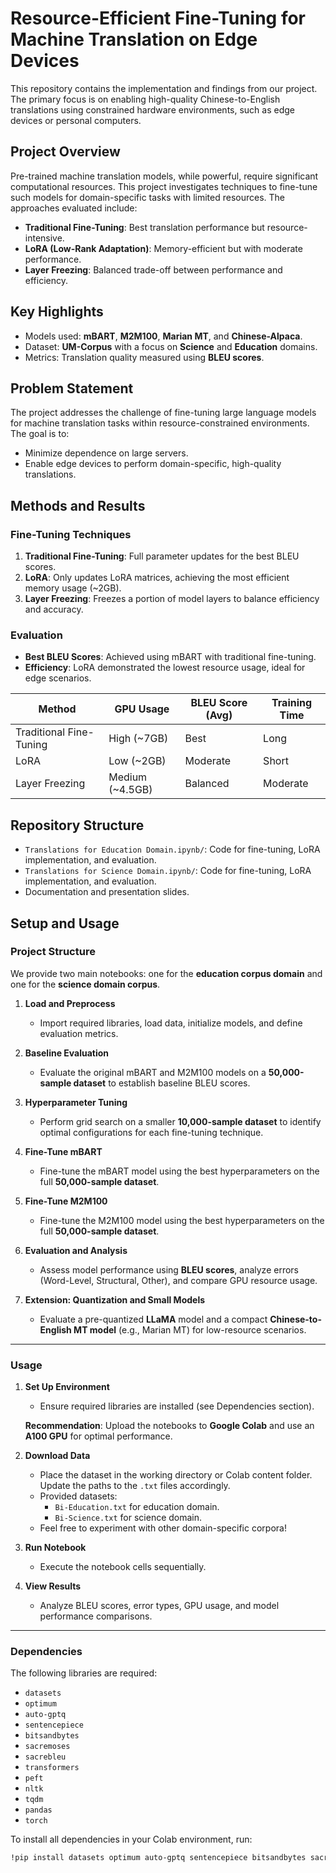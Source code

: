 # Resource-Efficient Fine-Tuning for Machine Translation on Edge Devices

This repository contains the implementation and findings from our project. The primary focus is on enabling high-quality Chinese-to-English translations using constrained hardware environments, such as edge devices or personal computers.

## Project Overview
Pre-trained machine translation models, while powerful, require significant computational resources. This project investigates techniques to fine-tune such models for domain-specific tasks with limited resources. The approaches evaluated include:
- **Traditional Fine-Tuning**: Best translation performance but resource-intensive.
- **LoRA (Low-Rank Adaptation)**: Memory-efficient but with moderate performance.
- **Layer Freezing**: Balanced trade-off between performance and efficiency.

## Key Highlights
- Models used: **mBART**, **M2M100**, **Marian MT**, and **Chinese-Alpaca**.
- Dataset: **UM-Corpus** with a focus on **Science** and **Education** domains.
- Metrics: Translation quality measured using **BLEU scores**.

## Problem Statement
The project addresses the challenge of fine-tuning large language models for machine translation tasks within resource-constrained environments. The goal is to:
- Minimize dependence on large servers.
- Enable edge devices to perform domain-specific, high-quality translations.

## Methods and Results
### Fine-Tuning Techniques
1. **Traditional Fine-Tuning**: Full parameter updates for the best BLEU scores.
2. **LoRA**: Only updates LoRA matrices, achieving the most efficient memory usage (~2GB).
3. **Layer Freezing**: Freezes a portion of model layers to balance efficiency and accuracy.

### Evaluation
- **Best BLEU Scores**: Achieved using mBART with traditional fine-tuning.
- **Efficiency**: LoRA demonstrated the lowest resource usage, ideal for edge scenarios.

| Method            | GPU Usage  | BLEU Score (Avg) | Training Time |
|--------------------|------------|------------------|---------------|
| Traditional Fine-Tuning | High (~7GB) | Best            | Long          |
| LoRA              | Low (~2GB) | Moderate         | Short         |
| Layer Freezing    | Medium (~4.5GB) | Balanced      | Moderate      |

## Repository Structure
- `Translations for Education Domain.ipynb/`:  Code for fine-tuning, LoRA implementation, and evaluation.
- `Translations for Science Domain.ipynb/`: Code for fine-tuning, LoRA implementation, and evaluation.
-  Documentation and presentation slides.

##  Setup and Usage


### **Project Structure**  

We provide two main notebooks: one for the **education corpus domain** and one for the **science domain corpus**.  

1. **Load and Preprocess**  
   - Import required libraries, load data, initialize models, and define evaluation metrics.  

2. **Baseline Evaluation**  
   - Evaluate the original mBART and M2M100 models on a **50,000-sample dataset** to establish baseline BLEU scores.  

3. **Hyperparameter Tuning**  
   - Perform grid search on a smaller **10,000-sample dataset** to identify optimal configurations for each fine-tuning technique.  

4. **Fine-Tune mBART**  
   - Fine-tune the mBART model using the best hyperparameters on the full **50,000-sample dataset**.  

5. **Fine-Tune M2M100**  
   - Fine-tune the M2M100 model using the best hyperparameters on the full **50,000-sample dataset**.  

6. **Evaluation and Analysis**  
   - Assess model performance using **BLEU scores**, analyze errors (Word-Level, Structural, Other), and compare GPU resource usage.  

7. **Extension: Quantization and Small Models**  
   - Evaluate a pre-quantized **LLaMA** model and a compact **Chinese-to-English MT model** (e.g., Marian MT) for low-resource scenarios.  

---

### **Usage**  

1. **Set Up Environment**  
   - Ensure required libraries are installed (see Dependencies section).  

   **Recommendation**: Upload the notebooks to **Google Colab** and use an **A100 GPU** for optimal performance.  


2. **Download Data**  
   - Place the dataset in the working directory or Colab content folder. Update the paths to the `.txt` files accordingly.  
   - Provided datasets:  
     - `Bi-Education.txt` for education domain.  
     - `Bi-Science.txt` for science domain.  
   - Feel free to experiment with other domain-specific corpora!  

3. **Run Notebook**  
   - Execute the notebook cells sequentially.  

4. **View Results**  
   - Analyze BLEU scores, error types, GPU usage, and model performance comparisons.  

---

### **Dependencies**  

The following libraries are required:  

- `datasets`  
- `optimum`  
- `auto-gptq`  
- `sentencepiece`  
- `bitsandbytes`  
- `sacremoses`  
- `sacrebleu`  
- `transformers`  
- `peft`  
- `nltk`  
- `tqdm`  
- `pandas`  
- `torch`  

To install all dependencies in your Colab environment, run:  

```bash
!pip install datasets optimum auto-gptq sentencepiece bitsandbytes sacremoses sacrebleu transformers peft nltk tqdm pandas torch
```


